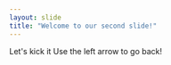 ```yaml
---
layout: slide
title: "Welcome to our second slide!"
---
```

Let's kick it
Use the left arrow to go back!
